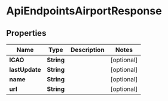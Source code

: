 

# ApiEndpointsAirportResponse


## Properties

| Name | Type | Description | Notes |
|------------ | ------------- | ------------- | -------------|
|**ICAO** | **String** |  |  [optional] |
|**lastUpdate** | **String** |  |  [optional] |
|**name** | **String** |  |  [optional] |
|**url** | **String** |  |  [optional] |



